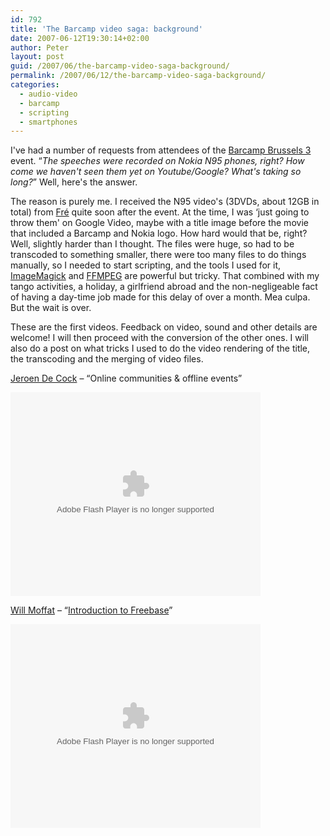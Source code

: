 ```yaml
---
id: 792
title: 'The Barcamp video saga: background'
date: 2007-06-12T19:30:14+02:00
author: Peter
layout: post
guid: /2007/06/the-barcamp-video-saga-background/
permalink: /2007/06/12/the-barcamp-video-saga-background/
categories:
  - audio-video
  - barcamp
  - scripting
  - smartphones
---
```

I've had a number of requests from attendees of the [Barcamp Brussels 3](http://barcamp.forret.com/) event. &#8220;_The speeches were recorded on Nokia N95 phones, right? How come we haven't seen them yet on Youtube/Google? What's taking so long?_&#8221; Well, here's the answer.

The reason is purely me. I received the N95 video's (3DVDs, about 12GB in total) from [Fré](http://www.druppels.be) quite soon after the event. At the time, I was &#8216;just going to throw them' on Google Video, maybe with a title image before the movie that included a Barcamp and Nokia logo. How hard would that be, right? Well, slightly harder than I thought. The files were huge, so had to be transcoded to something smaller, there were too many files to do things manually, so I needed to start scripting, and the tools I used for it, [ImageMagick](http://www.imagemagick.org) and [FFMPEG](http://ffmpeg.mplayerhq.hu/) are powerful but tricky. That combined with my tango activities, a holiday, a girlfriend abroad and the non-negligeable fact of having a day-time job made for this delay of over a month. Mea culpa. But the wait is over.

These are the first videos. Feedback on video, sound and other details are welcome! I will then proceed with the conversion of the other ones. I will also do a post on what tricks I used to do the video rendering of the title, the transcoding and the merging of video files.

[Jeroen De Cock](http://www.carreconfiture.be/meneertjeconfituur/) &#8211; &#8220;Online communities & offline events&#8221;  


<embed style="width:400px; height:326px;" id="VideoPlayback" type="application/x-shockwave-flash" src="http://video.google.com/googleplayer.swf?docId=-2591296822346380965&#038;hl=nl" flashvars="">
</embed>

[Will Moffat](http://hamstersoup.wordpress.com) &#8211; &#8220;[Introduction to Freebase](http://hamstersoup.wordpress.com/2007/05/05/barcamp-brussels-my-freebase-talk/)&#8221;  


<embed style="width:400px; height:326px;" id="VideoPlayback" type="application/x-shockwave-flash" src="http://video.google.com/googleplayer.swf?docId=-6855326294452811605&#038;hl=nl" flashvars="">
</embed>